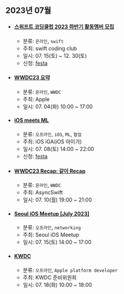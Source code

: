 
 ## 2023년 07월

 - #### **[스위프트 코딩클럽 2023 하반기 활동멤버 모집](https://festa.io/events/3672)**

   - 분류: `온라인`, `swift`
   - 주최: swift coding club
   - 일시: 07. 15(토) ~ 12. 30(토)
   - 신청: [festa](https://festa.io/events/3672)

 - #### **[WWDC23 요약](https://developer.apple.com/kr/events/schedule/)**

   - 분류: `온라인`, `WWDC`
   - 주최: Apple
   - 일시: 07. 04(화) 10:00 ~ 17:00

 - #### **[iOS meets ML](https://ios-iga.vercel.app/)**

   - 분류: `오프라인`, `iOS`, `ML`, `협업`
   - 주최: iOS iGA(iOS 아이가)
   - 일시: 07. 08(토) 14:00 ~ 22:00
   - 신청: [festa](https://festa.io/events/3615)

 - #### **[WWDC23 Recap: 같이 Recap](https://discord.com/channels/1113253077714214973/1125616613501190214)**

   - 분류: `온라인`, `WWDC`
   - 주최: AsyncSwift
   - 일시: 07. 10(월) 19:00 ~ 21:00

 - #### **[Seoul iOS Meetup [July 2023]](https://www.meetup.com/seoul-ios-meetup/events/294368177)**

   - 분류: `오프라인`, `networking`
   - 주최: Seoul iOS Meetup
   - 일시: 07. 15(토) 14:00 ~ 17:00

 - #### **[KWDC](https://kwdc.dev)**

   - 분류: `오프라인`, `Apple platform developer`
   - 주최: KWDC 준비위원회
   - 일시: 07. 18(화) 10:00 ~ 18:00
